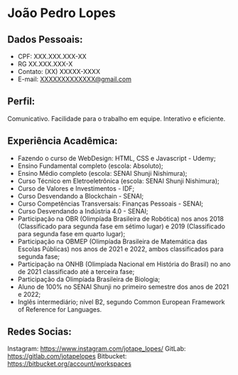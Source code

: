 
# João Pedro Lopes

## Dados Pessoais:
* CPF: XXX.XXX.XXX-XX
* RG XX.XXX.XXX-X
* Contato: (XX) XXXXX-XXXX
* E-mail: XXXXXXXXXXXXX@gmail.com

## Perfil:
Comunicativo. Facilidade para o trabalho em equipe. Interativo e eficiente.

## Experiência Acadêmica:

* Fazendo o curso de WebDesign: HTML, CSS e Javascript - Udemy;
* Ensino Fundamental completo (escola: Absoluto);
* Ensino Médio completo (escola: SENAI Shunji Nishimura);
* Curso Técnico em Eletroeletrônica (escola: SENAI Shunji Nishimura);
* Curso de Valores e Investimentos - IDF;
* Curso Desvendando a Blockchain - SENAI; 
* Curso Competências Transversais: Finanças Pessoais - SENAI;
* Curso Desvendando a Indústria 4.0 - SENAI;
* Participação na OBR (Olimpíada Brasileira de Robótica) nos anos 2018 (Classificado para segunda fase em sétimo lugar) e 2019 (Classificado para segunda fase em quarto lugar);
* Participação na OBMEP (Olimpíada Brasileira de Matemática das Escolas Públicas) nos anos de 2021 e 2022, ambos classificados para segunda fase;
* Participação na ONHB (Olimpíada Nacional em História do Brasil) no ano de 2021 classificado até a terceira fase;
* Participação da Olimpíada Brasileira de Biologia;
* Aluno de 100% no SENAI Shunji no primeiro semestre dos anos de 2021 e 2022;
* Inglês intermediário; nível B2, segundo Common European Framework of Reference for Languages.

## Redes Socias:

Instagram: https://www.instagram.com/jotape_lopes/ 
GitLab: https://gitlab.com/jotapelopes
Bitbucket: https://bitbucket.org/account/workspaces